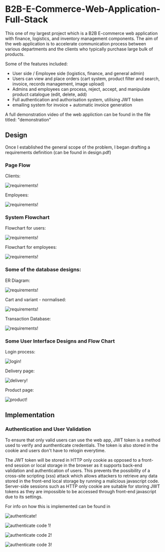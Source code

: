 # B2B-E-Commerce-Web-Application-Full-Stack

This one of my largest project which is a B2B E-commerce web application with finance, logistics, and inventory management components. The aim of the web application is to accelerate communication process between various departments and the clients who typically purchase large bulk of products. 

Some of the features included: 
- User side / Employee side (logistics, finance, and general admin)
- Users can view and place orders (cart system, product filter and search, invoice, records management, image upload)
- Admins and employees can process, reject, accept, and manipulate product catalogue (edit, delete, add)
- Full authentication and authorisation system, utilising JWT token
- emailing system for invoice + automatic invoice generation

A full demonstration video of the web appliction can be found in the file titled: "demonstration"

## Design 

Once I established the general scope of the problem, I began drafting a requirements definition (can be found in design.pdf)

### Page Flow 

Clients:

![requirements!](image/client-side.png)

Employees: 

![requirements!](image/employee-side.png)

### System Flowchart

Flowchart for users: 

![requirements!](image/user-chart.png)

Flowchart for employees: 

![requirements!](image/employee-chart.png)

### Some of the database designs: 

ER Diagram: 

![requirements!](image/er-diagram.png)

Cart and variant - normalised: 

![requirements!](image/cart-er.png)

Transaction Database: 

![requirements!](image/transaction-database.png)

### Some User Interface Designs and Flow Chart

Login process: 

![login!](image/login.png)

Delivery page: 

![delivery!](image/delivery.png)

Product page: 

![product!](image/product.png)

## Implementation 

### Authentication and User Validation 

To ensure that only valid users can use the web app, JWT token is a method used to verify and aunthenticate credentials. The token is also stored in the cookie and users don't have to relogin everytime. 

The JWT token will be stored in HTTP only cookie as opposed to a front-end session or local storage in the browser as it supports back-end validation and authentication of users. This prevents the possibility of a cross-site scripting (xss) attack which allows attackers to retrieve any data stored in the front-end local storage by running a malicious javascript code. Server-side sessions such as HTTP only cookie are suitable for storing JWT tokens as they are impossible to be accessed through front-end javascript due to its settings.

For info on how this is implemented can be found in 

![authenticate!](image/authenticate-flow.png)

![authenticate code 1!](image/authenticate-code-1.png)

![authenticate code 2!](image/authenticate-code-2.png)

![authenticate code 3!](image/authenticate-code-3.png)

